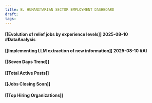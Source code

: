 ```yaml
---
title: B. HUMANITARIAN SECTOR EMPLOYMENT DASHBOARD
draft:
tags:
---
```



#### [[Evolution of relief jobs by experience levels]] 2025-08-10 #DataAnalysis

#### [[Implementing LLM extraction of new information]] 2025-08-10 #AI


#### [[Seven Days Trend]]

#### [[Total Active Posts]]

#### [[Jobs Closing Soon]]

#### [[Top Hiring Organizations]]

